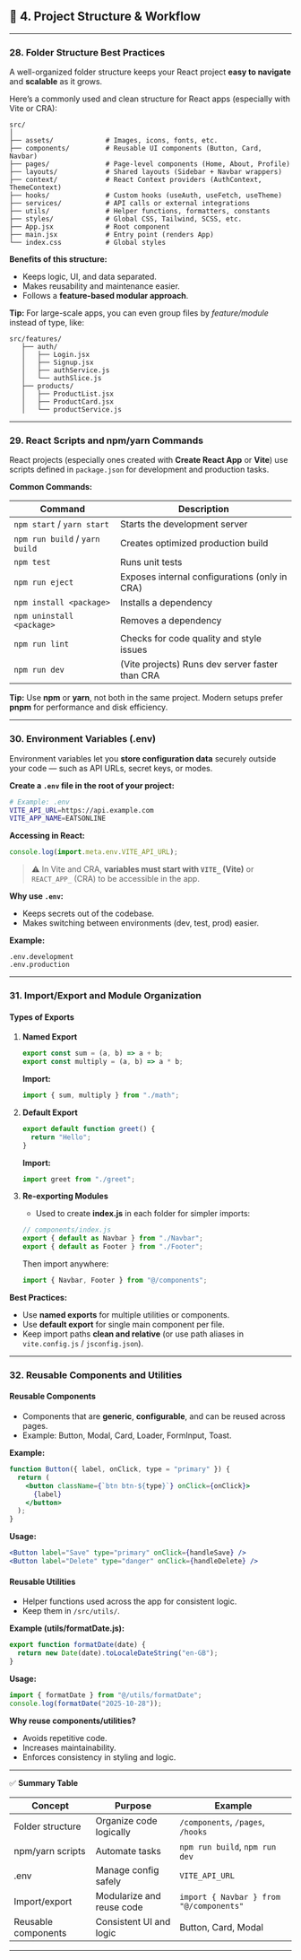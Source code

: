 ## 🧭 **4. Project Structure & Workflow**

---

### **28. Folder Structure Best Practices**

A well-organized folder structure keeps your React project **easy to navigate** and **scalable** as it grows.

Here’s a commonly used and clean structure for React apps (especially with Vite or CRA):

```
src/
│
├── assets/             # Images, icons, fonts, etc.
├── components/         # Reusable UI components (Button, Card, Navbar)
├── pages/              # Page-level components (Home, About, Profile)
├── layouts/            # Shared layouts (Sidebar + Navbar wrappers)
├── context/            # React Context providers (AuthContext, ThemeContext)
├── hooks/              # Custom hooks (useAuth, useFetch, useTheme)
├── services/           # API calls or external integrations
├── utils/              # Helper functions, formatters, constants
├── styles/             # Global CSS, Tailwind, SCSS, etc.
├── App.jsx             # Root component
├── main.jsx            # Entry point (renders App)
└── index.css           # Global styles
```

**Benefits of this structure:**

- Keeps logic, UI, and data separated.
- Makes reusability and maintenance easier.
- Follows a **feature-based modular approach**.

**Tip:**
For large-scale apps, you can even group files by _feature/module_ instead of type, like:

```
src/features/
   ├── auth/
   │   ├── Login.jsx
   │   ├── Signup.jsx
   │   ├── authService.js
   │   └── authSlice.js
   ├── products/
   │   ├── ProductList.jsx
   │   ├── ProductCard.jsx
   │   └── productService.js
```

---

### **29. React Scripts and npm/yarn Commands**

React projects (especially ones created with **Create React App** or **Vite**) use scripts defined in `package.json` for development and production tasks.

**Common Commands:**

| Command                        | Description                                     |
| ------------------------------ | ----------------------------------------------- |
| `npm start` / `yarn start`     | Starts the development server                   |
| `npm run build` / `yarn build` | Creates optimized production build              |
| `npm test`                     | Runs unit tests                                 |
| `npm run eject`                | Exposes internal configurations (only in CRA)   |
| `npm install <package>`        | Installs a dependency                           |
| `npm uninstall <package>`      | Removes a dependency                            |
| `npm run lint`                 | Checks for code quality and style issues        |
| `npm run dev`                  | (Vite projects) Runs dev server faster than CRA |

**Tip:**
Use **npm** or **yarn**, not both in the same project.
Modern setups prefer **pnpm** for performance and disk efficiency.

---

### **30. Environment Variables (.env)**

Environment variables let you **store configuration data** securely outside your code — such as API URLs, secret keys, or modes.

**Create a `.env` file in the root of your project:**

```bash
# Example: .env
VITE_API_URL=https://api.example.com
VITE_APP_NAME=EATSONLINE
```

**Accessing in React:**

```js
console.log(import.meta.env.VITE_API_URL);
```

> ⚠️ In Vite and CRA, **variables must start with `VITE_` (Vite)** or `REACT_APP_` (CRA) to be accessible in the app.

**Why use `.env`:**

- Keeps secrets out of the codebase.
- Makes switching between environments (dev, test, prod) easier.

**Example:**

```
.env.development
.env.production
```

---

### **31. Import/Export and Module Organization**

#### **Types of Exports**

1. **Named Export**

   ```js
   export const sum = (a, b) => a + b;
   export const multiply = (a, b) => a * b;
   ```

   **Import:**

   ```js
   import { sum, multiply } from "./math";
   ```

2. **Default Export**

   ```js
   export default function greet() {
     return "Hello";
   }
   ```

   **Import:**

   ```js
   import greet from "./greet";
   ```

3. **Re-exporting Modules**

   - Used to create **index.js** in each folder for simpler imports:

   ```js
   // components/index.js
   export { default as Navbar } from "./Navbar";
   export { default as Footer } from "./Footer";
   ```

   Then import anywhere:

   ```js
   import { Navbar, Footer } from "@/components";
   ```

**Best Practices:**

- Use **named exports** for multiple utilities or components.
- Use **default export** for single main component per file.
- Keep import paths **clean and relative** (or use path aliases in `vite.config.js` / `jsconfig.json`).

---

### **32. Reusable Components and Utilities**

#### **Reusable Components**

- Components that are **generic**, **configurable**, and can be reused across pages.
- Example: Button, Modal, Card, Loader, FormInput, Toast.

**Example:**

```jsx
function Button({ label, onClick, type = "primary" }) {
  return (
    <button className={`btn btn-${type}`} onClick={onClick}>
      {label}
    </button>
  );
}
```

**Usage:**

```jsx
<Button label="Save" type="primary" onClick={handleSave} />
<Button label="Delete" type="danger" onClick={handleDelete} />
```

#### **Reusable Utilities**

- Helper functions used across the app for consistent logic.
- Keep them in `/src/utils/`.

**Example (utils/formatDate.js):**

```js
export function formatDate(date) {
  return new Date(date).toLocaleDateString("en-GB");
}
```

**Usage:**

```js
import { formatDate } from "@/utils/formatDate";
console.log(formatDate("2025-10-28"));
```

**Why reuse components/utilities?**

- Avoids repetitive code.
- Increases maintainability.
- Enforces consistency in styling and logic.

---

✅ **Summary Table**

| Concept             | Purpose                   | Example                                 |
| ------------------- | ------------------------- | --------------------------------------- |
| Folder structure    | Organize code logically   | `/components`, `/pages`, `/hooks`       |
| npm/yarn scripts    | Automate tasks            | `npm run build`, `npm run dev`          |
| .env                | Manage config safely      | `VITE_API_URL`                          |
| Import/export       | Modularize and reuse code | `import { Navbar } from "@/components"` |
| Reusable components | Consistent UI and logic   | Button, Card, Modal                     |

---
